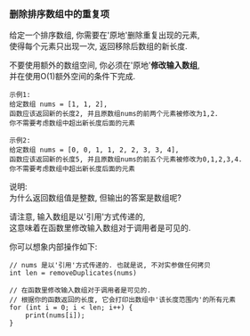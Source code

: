 
### 删除排序数组中的重复项

给定一个排序数组, 你需要在'原地'删除重复出现的元素, <br/>
使得每个元素只出现一次, 返回移除后数组的新长度. <br/>

不要使用额外的数组空间, 你必须在'原地'**修改输入数组**, <br/>
并在使用O(1)额外空间的条件下完成. <br/>

```
示例1:
给定数组 nums = [1, 1, 2],
函数应该返回新的长度2, 并且原数组nums的前两个元素被修改为1,2.
你不需要考虑数组中超出新长度后面的元素

示例2:
给定数组 nums = [0, 0, 1, 1, 2, 2, 3, 3, 4],
函数应该返回新的长度5, 并且原数组nums的前五个元素被修改为0,1,2,3,4.
你不需要考虑数组中超出新长度后面的元素
```

说明: <br/>
为什么返回数组值是整数, 但输出的答案是数组呢? <br/>

请注意, 输入数组是以'引用'方式传递的, <br/>
这意味着在函数里修改输入数组对于调用者是可见的.<br/>

你可以想象内部操作如下:
```
// nums 是以'引用'方式传递的. 也就是说, 不对实参做任何拷贝
int len = removeDuplicates(nums)

// 在函数里修改输入数组对于调用者是可见的.
// 根据你的函数返回的长度, 它会打印出数组中'该长度范围内'的所有元素
for (int i = 0; i < len; i++) {
    print(nums[i]);
}
```
